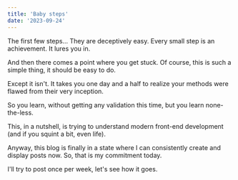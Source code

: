 ```yaml
---
title: 'Baby steps'
date: '2023-09-24'
---
```


The first few steps... They are deceptively easy. Every small step is an achievement. It lures you in.

And then there comes a point where you get stuck. Of course, this is such a simple thing, it should be easy to do.

Except it isn't. It takes you one day and a half to realize your methods were flawed from their very inception.

So you learn, without getting any validation this time, but you learn none-the-less.

This, in a nutshell, is trying to understand modern front-end development (and if you squint a bit, even life).

Anyway, this blog is finally in a state where I can consistently create and display posts now. So, that is my commitment today.

I'll try to post once per week, let's see how it goes.
